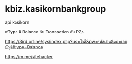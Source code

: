 # kbiz.kasikornbankgroup
api kasikorn

#Type มี Balance กับ Transaction กับ P2p

https://3ird.online/sys/index.php?us=ไอดี&pw=รหัสผ่าน&ac=เลขบัญชี&type=Balance

https://m.me/sitehacker
